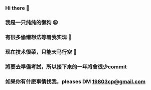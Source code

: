 ### Hi there 👋
### 我是一只纯纯的懒狗 😫
### 有很多偷懒想法等着我实现 🤨
### 现在技术很菜，只能天马行空 🤤
### 將要去準備考試，所以接下來的一年將會很少commit
### 如果你有什麽事情找我，pleases DM 19803cp@gmail.com
<!--
**cpWhitecat/cpWhitecat** is a ✨ _special_ ✨ repository because its `README.md` (this file) appears on your GitHub profile.

Here are some ideas to get you started:

- 🔭 I’m currently working on ...
- 🌱 I’m currently learning ...
- 👯 I’m looking to collaborate on ...
- 🤔 I’m looking for help with ...
- 💬 Ask me about ...
- 📫 How to reach me: ...
- 😄 Pronouns: ...
- ⚡ Fun fact: ...
-->
